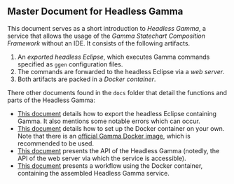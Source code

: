 ##  Master  Document for Headless Gamma

This document serves as a short introduction to _Headless Gamma_, a service that allows the usage of the _Gamma Statechart Composition Framework_ without an IDE. It consists of the following artifacts.
1. An _exported headless Eclipse_, which executes Gamma commands specified as `ggen` configuration files.
2. The commands are forwarded to the headless Eclipse via a _web server_.
3. Both artifacts are packed in a _Docker container_.​

There other documents found in the `docs` folder that detail the functions and parts of the Headless Gamma:​

 -  [This  document](docs/headless-gamma-eclipse.md)  details  how  to  export  the  headless  Eclipse containing  Gamma. It also mentions some notable errors which can occur.
 - [This document](docs/headless-gamma-docker.md)   details  how  to  set  up  the  Docker  container  on  your  own.  Note  that  there  is  an  [official  Gamma  Docker  image](https://hub.docker.com/repository/docker/ftsrggamma/headless-gamma),  which is  recommended  to be used.
 - [This document](docs/headless-gamma-webserver.md) presents the API of the Headless Gamma (notedly, the API of the web server via which the service is accessible).
 -  [This  document](docs/headless-gamma-workflow.md)  presents  a  workflow  using  the  Docker  container,  containing the  assembled Headless  Gamma service.
